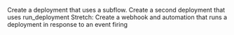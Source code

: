 Create a deployment that uses a subflow.
Create a second deployment that uses run_deployment 
Stretch: Create a webhook and automation that runs a deployment in response to an event firing
